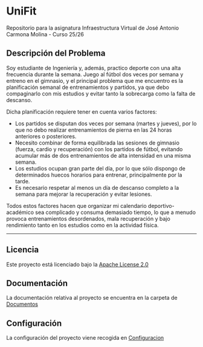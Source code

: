 # UniFit
Repositorio para la asignatura Infraestructura Virtual de José Antonio Carmona Molina - Curso 25/26

## Descripción del Problema
Soy estudiante de Ingeniería y, además, practico deporte con una alta frecuencia durante la semana. Juego al fútbol dos veces por semana y entreno en el gimnasio, y el principal problema que me encuentro es la planificación semanal de entrenamientos y partidos, ya que debo compaginarlo con mis estudios y evitar tanto la sobrecarga como la falta de descanso. 

Dicha planificación requiere tener en cuenta varios factores:
- Los partidos se disputan dos veces por semana (martes y jueves), por lo que no debo realizar entrenamientos de pierna en las 24 horas anteriores o posteriores.
- Necesito combinar de forma equilibrada las sesiones de gimnasio (fuerza, cardio y recuperación) con los partidos de fútbol, evitando acumular más de dos entrenamientos de alta intensidad en una misma semana.
- Los estudios ocupan gran parte del día, por lo que sólo dispongo de determinados huecos horarios para entrenar, principalmente por la tarde.
- Es necesario respetar al menos un día de descanso completo a la semana para mejorar la recuperación y evitar lesiones.

Todos estos factores hacen que organizar mi calendario deportivo-académico sea complicado y consuma demasiado tiempo, lo que a menudo provoca entrenamientos desordenados, mala recuperación y bajo rendimiento tanto en los estudios como en la actividad física.

---

## Licencia
Este proyecto está licenciado bajo la [Apache License 2.0](LICENSE)

## Documentación
La documentación relativa al proyecto se encuentra en la carpeta de [Documentos](/docs)

## Configuración
La configuración del proyecto viene recogida en [Configuracion](/docs/config)